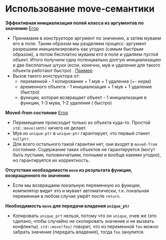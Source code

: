 # Использование move-семантики

**Эффективная инициализация полей класса из аргументов по
значению** [Егор](https://github.com/hse-spb-2021-cpp/lectures/blob/master/13-211208/02-move-objects/03-move-to-field.cpp)

* Принимаем в конструкторе аргумент по значению, а затем муваем его в поле. Таким образом мы
  разделяем процесс: аргумент разрешаем инициализировать как угодно (самым быстрым образом), а потом
  бесплатно муваем его в поле и удаляем пустой объект. Итого получили одну потенциально долгую
  инициализацию и две бесплатных штуки (если, конечно, мув и удаление для такого объекта работают
  быстро)
  . [Пример](https://github.com/hse-spb-2021-cpp/lectures/blob/master/13-211208/02-move-objects/03-move-to-field.cpp)
* Вызов такого конструктора от:
    * переменной - 1 копирование + 1 мув + 1 удаление (+- норм)
    * временного объекта - 1 инициализация + 1 мув + 1 удаление (быстро)
    * функции, которая возвращает объект - 1 инициализация в функции, 1-3 мува, 1-2 удаления (
      быстро)

**Moved-from
состояние** [Егор](https://github.com/hse-spb-2021-cpp/lectures/blob/master/13-211208/02-move-objects/04-moved-from-state.cpp)

* Перемещение происходит только из объекта куда-то. Простой `std::move(smth)` ничего не делает.
* Мув из `unique-ptr` в `unique-ptr` гарантирует, что первый станет `nullptr`.
* Для всего остального такой гарантии нет, они входят в `moved-from` состояние. Содержание таких
  объектов не гарантируется (могут быть пустыми, половинчатыми, полными и вообще какими угодно), но
  гарантируется их корректность.

**Отсутствие необходимости `move` из результата функции, возвращенного по значению**

* Если мы возвращаем локальную переменную из функции, компилятор видит это и мувает автоматически,
  т.к. локальная переменная в любом случае умрёт после `return`.

**Необходимость `move` для передачи владения `unique_ptr`**

* Копировать `unique_prt` нельзя, потому что он `unique`, очев же (это сделано, чтобы случайно не
  скопировать значение и не вызвать конфликты). `std::move(foo)` говорит, что из переменной `foo`
  можно забрать значение (передать владение), тогда `foo` занулится. 

